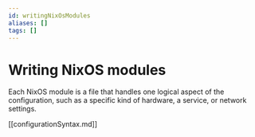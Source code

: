 ```yaml
---
id: writingNixOsModules
aliases: []
tags: []
---
```


# Writing NixOS modules

Each NixOS module is a file that handles one logical aspect of the
configuration, such as a specific kind of hardware, a service, or network
settings.

[[configurationSyntax.md]]

